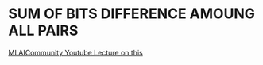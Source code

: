 # SUM OF BITS DIFFERENCE AMOUNG ALL PAIRS

[MLAICommunity Youtube Lecture on this](https://www.youtube.com/watch?v=tav1b1jgLzo&t=314s)
